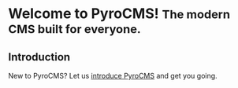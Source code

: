 # Welcome to PyroCMS! <small>The modern CMS built for everyone.</small>

## Introduction

New to PyroCMS? Let us [introduce PyroCMS](introduction/pyrocms) and get you going.
